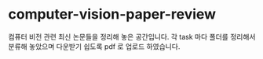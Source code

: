 # computer-vision-paper-review
컴퓨터 비전 관련 최신 논문들을 정리해 놓은 공간입니다.
각 task 마다 폴더를 정리해서 분류해 놓았으며 다운받기 쉽도록 pdf 로 업로드 하였습니다.
